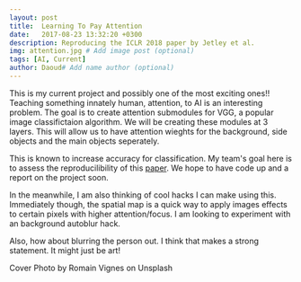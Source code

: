 ```yaml
---
layout: post
title:  Learning To Pay Attention
date:   2017-08-23 13:32:20 +0300
description: Reproducing the ICLR 2018 paper by Jetley et al.
img: attention.jpg # Add image post (optional)
tags: [AI, Current]
author: Daoud# Add name author (optional)
---
```

This is my current project and possibly one of the most exciting ones!! Teaching something innately human, attention, to AI is an interesting problem. The goal is to create attention submodules for VGG, a popular image classifictaion algorithm. We will be creating these modules at 3 layers. This will allow us to have attention wieghts for the background, side objects and the main objects seperately.

This is known to increase accuracy for classification. My team's goal here is to assess the reproducilibility of this [paper][paper-pdf]. We hope to have code up and a report on the project soon.

In the meanwhile, I am also thinking of cool hacks I can make using this. Immediately though, the spatial map is a quick way to apply images effects to certain pixels with higher attention/focus. I am looking to experiment with an background autoblur hack. 

Also, how about blurring the person out. I think that makes a strong statement. It might just be art!


Cover Photo by Romain Vignes on Unsplash

[paper-pdf]: https://openreview.net/pdf?id=HyzbhfWRW


